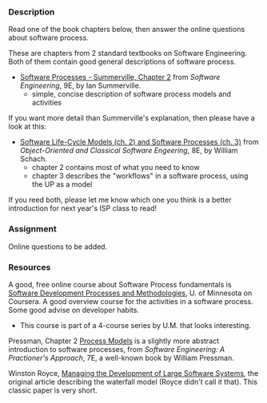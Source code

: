 ### Description

Read one of the book chapters below,
then answer the online questions about software process.

These are chapters from 2 standard textbooks on Software Engineering.
Both of them contain good general descriptions of software process.

* [Software Processes - Summerville, Chapter 2][summerville] from *Software Engineering*, 9E, by Ian Summerville.
  - simple, concise description of software process models and activities

If you want more detail than Summerville's explanation, then please have a look at this:
* [Software Life-Cycle Models (ch. 2) and Software Processes (ch. 3)][schach] from *Object-Oriented and Classical Software Engeering*, 8E, by William Schach.
  - chapter 2 contains most of what you need to know
  - chapter 3 describes the "workflows" in a software process, using the UP as a model

If you reed both, please let me know which one you think is a better introduction for next year's ISP class to read! 

### Assignment

Online questions to be added.

### Resources

A good, free online course about Software Process fundamentals is
[Software Development Processes and Methodologies](https://www.coursera.org/learn/software-processes/), U. of Minnesota on Coursera.  A good overview course for the activities in a software process. Some good advise on developer habits.
 * This course is part of a 4-course series by U.M. that looks interesting.

Pressman, Chapter 2 [Process Models][pressman] is a slightly more abstract introduction to software processes, from *Software Engineering: A Practioner's Approach*, 7E, a well-known book by William Pressman.

Winston Royce, [Managing the Development of Large Software Systems][royce], the original article describing the waterfall model (Royce didn't call it that). This classic paper is very short.

[summerville]: https://cpske.github.io/ISP/resources/Software-Process-Summerville-ch2.pdf
[schach]: https://cpske.github.io/ISP/resources/Software-Process-Schach-ch2-3.pdf
[pressman]: https://cpske.github.io/ISP/resources/Software-Process-Pressman-ch2.pdf
[royce]: https://cpske.github.io/ISP/resources/Royce1970-Managing-the-Development-of-Large-Software-Systems.pdf
